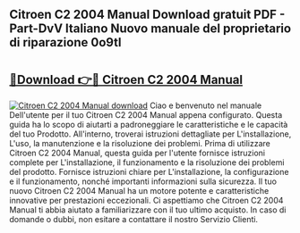 ## Citroen C2 2004 Manual Download gratuit PDF - Part-DvV Italiano Nuovo manuale del proprietario di riparazione 0o9tl

# <h2><a href="http://dfbmkbi.blite.top/?on=Citroen+C2+2004+Manual">🔗Download 👉🔴 Citroen C2 2004 Manual</a></h2>

[![Citroen C2 2004 Manual download](https://i.imgur.com/lujVjoI.png)](http://dfbmkbi.blite.top/?on=Citroen+C2+2004+Manual)
Ciao e benvenuto nel manuale Dell'utente per il tuo Citroen C2 2004 Manual appena configurato. Questa guida ha lo scopo di aiutarti a padroneggiare le caratteristiche e le capacità del tuo Prodotto. All'interno, troverai istruzioni dettagliate per L'installazione, L'uso, la manutenzione e la risoluzione dei problemi. Prima di utilizzare Citroen C2 2004 Manual, questa guida per l'utente fornisce istruzioni complete per L'installazione, il funzionamento e la risoluzione dei problemi del prodotto. Fornisce istruzioni chiare per L'installazione, la configurazione e il funzionamento, nonché importanti informazioni sulla sicurezza. Il tuo nuovo Citroen C2 2004 Manual ha un motore potente e caratteristiche innovative per prestazioni eccezionali. Ci aspettiamo che Citroen C2 2004 Manual ti abbia aiutato a familiarizzare con il tuo ultimo acquisto. In caso di domande o dubbi, non esitare a contattare il nostro Servizio Clienti.
